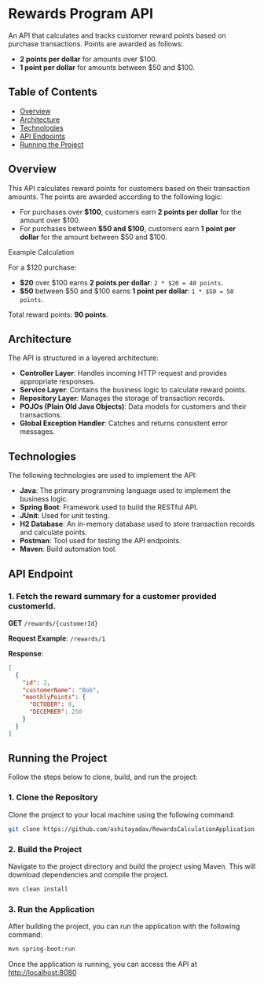 # Rewards Program API

An API that calculates and tracks customer reward points based on purchase transactions. Points are awarded as follows:

- **2 points per dollar** for amounts over $100.
- **1 point per dollar** for amounts between $50 and $100.

## Table of Contents

- [Overview](#overview)
- [Architecture](#architecture)
- [Technologies](#technologies)
- [API Endpoints](#api-endpoints)
- [Running the Project](#running-the-project)

## Overview

This API calculates reward points for customers based on their transaction amounts. The points are awarded according to the following logic:

- For purchases over **$100**, customers earn **2 points per dollar** for the amount over $100.
- For purchases between **$50 and $100**, customers earn **1 point per dollar** for the amount between $50 and $100.

Example Calculation

For a $120 purchase:
- **$20** over $100 earns **2 points per dollar**: `2 * $20 = 40 points`.
- **$50** between $50 and $100 earns **1 point per dollar**: `1 * $50 = 50 points`.

Total reward points: **90 points**.

## Architecture

The API is structured in a layered architecture:

- **Controller Layer**: Handles incoming HTTP request and provides appropriate responses.
- **Service Layer**: Contains the business logic to calculate reward points.
- **Repository Layer**: Manages the storage of transaction records.
- **POJOs (Plain Old Java Objects)**: Data models for customers and their transactions.
- **Global Exception Handler**: Catches and returns consistent error messages.

## Technologies

The following technologies are used to implement the API:

- **Java**: The primary programming language used to implement the business logic.
- **Spring Boot**: Framework used to build the RESTful API.
- **JUnit**: Used for unit testing.
- **H2 Database**: An in-memory database used to store transaction records and calculate points.
- **Postman**: Tool used for testing the API endpoints.
- **Maven**: Build automation tool.

## API Endpoint

### 1. Fetch the reward summary for a customer provided customerId.

**GET** `/rewards/{customerId}`

**Request Example**:
`/rewards/1`

**Response**:

```json
[
  {
    "id": 2,
    "customerName": "Bob",
    "monthlyPoints": {
      "OCTOBER": 0,
      "DECEMBER": 250
    }
  }
]
```

## Running the Project

Follow the steps below to clone, build, and run the project:

### 1. Clone the Repository

Clone the project to your local machine using the following command:

```bash
git clone https://github.com/ashitayadav/RewardsCalculationApplication.git
```

### 2. Build the Project

Navigate to the project directory and build the project using Maven. This will download dependencies and compile the project.

```bash
mvn clean install
```

### 3. Run the Application
After building the project, you can run the application with the following command:

```bash
mvn spring-boot:run
```

Once the application is running, you can access the API at [http://localhost:8080](http://localhost:8080)